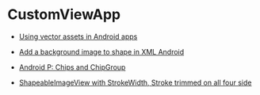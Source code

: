 # CustomViewApp

- [Using vector assets in Android apps](https://medium.com/androiddevelopers/using-vector-assets-in-android-apps-4318fd662eb9)

- [Add a background image to shape in XML Android](https://stackoverflow.com/questions/21002224/add-a-background-image-to-shape-in-xml-android)

- [Android P: Chips and ChipGroup](https://www.digitalocean.com/community/tutorials/android-p-chips-chipgroup)

- [ShapeableImageView with StrokeWidth, Stroke trimmed on all four side](https://stackoverflow.com/questions/62341037/shapeableimageview-with-strokewidth-stroke-trimmed-on-all-four-side)
